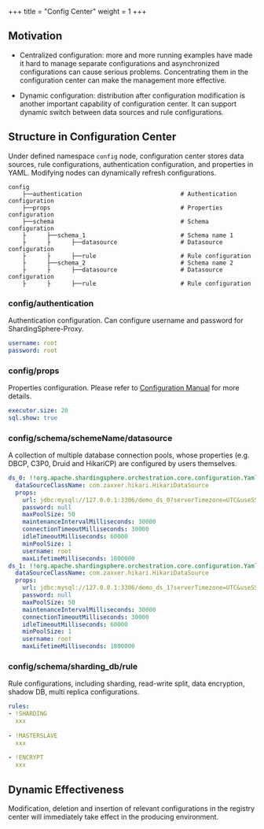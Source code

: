 +++
title = "Config Center"
weight = 1
+++

## Motivation

- Centralized configuration: more and more running examples have made it hard to manage separate configurations and asynchronized configurations can cause serious problems. Concentrating them in the configuration center can make the management more effective.

- Dynamic configuration: distribution after configuration modification is another important capability of configuration center. It can support dynamic switch between data sources and rule configurations.

## Structure in Configuration Center

Under defined namespace `config` node, configuration center stores data sources, rule configurations, authentication configuration, and properties in YAML. Modifying nodes can dynamically refresh configurations.

```
config
    ├──authentication                            # Authentication configuration
    ├──props                                     # Properties configuration
    ├──schema                                    # Schema configuration
    ├      ├──schema_1                           # Schema name 1
    ├      ├      ├──datasource                  # Datasource configuration
    ├      ├      ├──rule                        # Rule configuration
    ├      ├──schema_2                           # Schema name 2
    ├      ├      ├──datasource                  # Datasource configuration
    ├      ├      ├──rule                        # Rule configuration
```

### config/authentication

Authentication configuration. Can configure username and password for ShardingSphere-Proxy.

```yaml
username: root
password: root
```

### config/props

Properties configuration. Please refer to [Configuration Manual](/en/user-manual/shardingsphere-jdbc/configuration/) for more details.

```yaml
executor.size: 20
sql.show: true
```

### config/schema/schemeName/datasource

A collection of multiple database connection pools, whose properties (e.g. DBCP, C3P0, Druid and HikariCP) are configured by users themselves.

```yaml
ds_0: !!org.apache.shardingsphere.orchestration.core.configuration.YamlDataSourceConfiguration
  dataSourceClassName: com.zaxxer.hikari.HikariDataSource
  props:
    url: jdbc:mysql://127.0.0.1:3306/demo_ds_0?serverTimezone=UTC&useSSL=false
    password: null
    maxPoolSize: 50
    maintenanceIntervalMilliseconds: 30000
    connectionTimeoutMilliseconds: 30000
    idleTimeoutMilliseconds: 60000
    minPoolSize: 1
    username: root
    maxLifetimeMilliseconds: 1800000
ds_1: !!org.apache.shardingsphere.orchestration.core.configuration.YamlDataSourceConfiguration
  dataSourceClassName: com.zaxxer.hikari.HikariDataSource
  props:
    url: jdbc:mysql://127.0.0.1:3306/demo_ds_1?serverTimezone=UTC&useSSL=false
    password: null
    maxPoolSize: 50
    maintenanceIntervalMilliseconds: 30000
    connectionTimeoutMilliseconds: 30000
    idleTimeoutMilliseconds: 60000
    minPoolSize: 1
    username: root
    maxLifetimeMilliseconds: 1800000
```

### config/schema/sharding_db/rule

Rule configurations, including sharding, read-write split, data encryption, shadow DB, multi replica configurations.

```yaml
rules:
- !SHARDING
  xxx
  
- !MASTERSLAVE
  xxx
  
- !ENCRYPT
  xxx
```

## Dynamic Effectiveness

Modification, deletion and insertion of relevant configurations in the registry center will immediately take effect in the producing environment.
